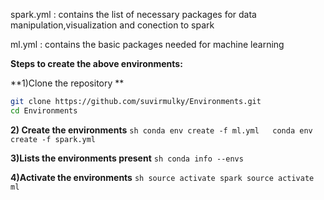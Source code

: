 spark.yml : contains the list of necessary packages for data manipulation,visualization and conection to spark

ml.yml : contains the basic packages needed for machine learning

**Steps to create the above environments:**

**1)Clone the repository **
   ```sh
   git clone https://github.com/suvirmulky/Environments.git   
   cd Environments
   ```
**2) Create the environments**
    ```sh
    conda env create -f ml.yml  
    conda env create -f spark.yml
    ```
    
**3)Lists the environments present** 
    ```sh
    conda info --envs
    ```
    
**4)Activate the environments**
    ```sh
    source activate spark
    source activate ml
    ```
